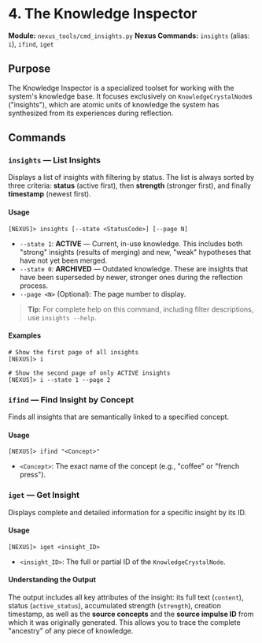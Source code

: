 # 4. The Knowledge Inspector

**Module:** `nexus_tools/cmd_insights.py`
**Nexus Commands:** `insights` (alias: `i`), `ifind`, `iget`

## Purpose

The Knowledge Inspector is a specialized toolset for working with the system's knowledge base. It focuses exclusively on `KnowledgeCrystalNode`s ("insights"), which are atomic units of knowledge the system has synthesized from its experiences during reflection.

## Commands

### `insights` — List Insights

Displays a list of insights with filtering by status. The list is always sorted by three criteria: **status** (active first), then **strength** (stronger first), and finally **timestamp** (newest first).

#### Usage

```
[NEXUS]> insights [--state <StatusCode>] [--page N]
```

-   `--state 1`: **ACTIVE** — Current, in-use knowledge. This includes both "strong" insights (results of merging) and new, "weak" hypotheses that have not yet been merged.
-   `--state 0`: **ARCHIVED** — Outdated knowledge. These are insights that have been superseded by newer, stronger ones during the reflection process.
-   `--page <N>` (Optional): The page number to display.

> **Tip:** For complete help on this command, including filter descriptions, use `insights --help`.

#### Examples

```
# Show the first page of all insights
[NEXUS]> i

# Show the second page of only ACTIVE insights
[NEXUS]> i --state 1 --page 2
```

### `ifind` — Find Insight by Concept

Finds all insights that are semantically linked to a specified concept.

#### Usage

```
[NEXUS]> ifind "<Concept>"
```

-   `<Concept>`: The exact name of the concept (e.g., "coffee" or "french press").

### `iget` — Get Insight

Displays complete and detailed information for a specific insight by its ID.

#### Usage

```
[NEXUS]> iget <insight_ID>
```

-   `<insight_ID>`: The full or partial ID of the `KnowledgeCrystalNode`.

#### Understanding the Output

The output includes all key attributes of the insight: its full text (`content`), status (`active_status`), accumulated strength (`strength`), creation timestamp, as well as the **source concepts** and the **source impulse ID** from which it was originally generated. This allows you to trace the complete "ancestry" of any piece of knowledge.
